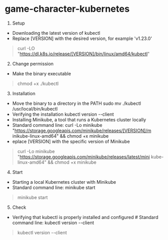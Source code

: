 # game-character-kubernetes

1. Setup
- Downloading the latest version of kubectl
- Replace [VERSION] with the desired version, for example 'v1.23.0'
> curl -LO "https://dl.k8s.io/release/[VERSION]/bin/linux/amd64/kubectl"

2. Change permission
- Make the binary executable
> chmod +x ./kubectl

3. Installation
- Move the binary to a directory in the PATH sudo mv ./kubectl /usr/local/bin/kubectl
- Verifying the installation kubectl version --client
- Installing Minikube, a tool that runs a Kubernetes cluster locally
- Standard command line: curl -Lo minikube "https://storage.googleapis.com/minikube/releases/[VERSION]/m inikube-linux-amd64" && chmod +x minikube
- eplace [VERSION] with the specific version of Minikube
> curl -Lo minikube "https://storage.googleapis.com/minikube/releases/latest/mini kube-linux-amd64" && chmod +x minikube

4. Start
- Starting a local Kubernetes cluster with Minikube
- Standard command line: minikube start
> minikube start

5. Check
- Verifying that kubectl is properly installed and configured # Standard command line: kubectl version --client
> kubectl version --client